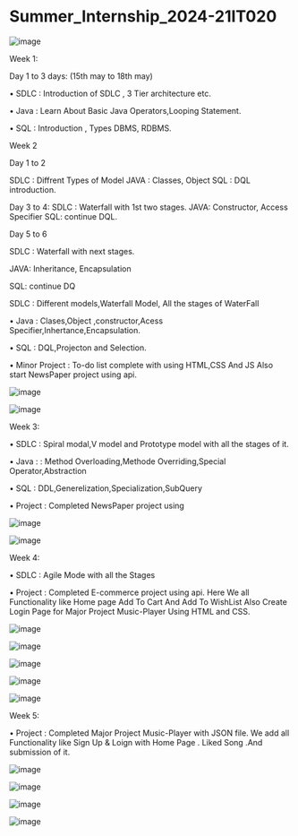 # Summer_Internship_2024-21IT020
![image](https://github.com/user-attachments/assets/3dde0bc0-062a-4d8a-8ad1-dab07ba3bf27)


Week 1:


  Day 1 to 3 days: (15th may to 18th may)


  • SDLC : Introduction of SDLC , 3 Tier architecture etc.
  
  • Java : Learn About Basic Java Operators,Looping Statement.
  
  • SQL : Introduction , Types DBMS, RDBMS.

Week 2

Day 1 to 2

SDLC : Diffrent Types of Model
JAVA :  Classes, Object
SQL : DQL introduction.

Day 3 to 4:
SDLC : Waterfall with 1st two stages.
JAVA: Constructor, Access Specifier
SQL: continue DQL.

Day 5 to 6 

SDLC : Waterfall with next stages.

JAVA: Inheritance, Encapsulation

SQL: continue DQ
  
  SDLC : Different models,Waterfall Model, All the stages of WaterFall

• Java : Clases,Object ,constructor,Acess Specifier,Inhertance,Encapsulation.

• SQL : DQL,Projecton and Selection.

• Minor Project : To-do list complete with using HTML,CSS And JS Also start NewsPaper
project using api.


![image](https://github.com/user-attachments/assets/36ae7651-c56e-4f2b-8900-f0736dae0cd1)

![image](https://github.com/user-attachments/assets/d6f7a719-f2db-4e65-ae68-950f5ee2bc8f)



Week 3:

• SDLC : Spiral modal,V model and Prototype model with all the stages of it.

• Java : : Method Overloading,Methode Overriding,Special Operator,Abstraction

• SQL : DDL,Generelization,Specialization,SubQuery

• Project : Completed NewsPaper project using

![image](https://github.com/user-attachments/assets/c5353383-7d47-49c4-90f5-dd177a52a7fb)

![image](https://github.com/user-attachments/assets/df1b07ef-4cd8-4828-b499-60cec2baf3d1)


Week 4:

• SDLC : Agile Mode with all the Stages

• Project : Completed E-commerce project using api. Here We all Functionality like Home page
Add To Cart And Add To WishList Also Create Login Page for Major Project Music-Player
Using HTML and CSS.



![image](https://github.com/user-attachments/assets/392d585a-fe99-4c32-8a2c-42b67004db90)

![image](https://github.com/user-attachments/assets/e36e330c-3215-45f1-9c97-e4fe34795fe1)


![image](https://github.com/user-attachments/assets/e9f7cdf7-85cd-4960-94c9-e995b63c95c2)

![image](https://github.com/user-attachments/assets/1d4bcc8d-fdab-4268-a83b-124b74d15edb)

![image](https://github.com/user-attachments/assets/e1c4f504-c4ca-4bb1-a34d-49453810c608)

Week 5:

• Project : Completed Major Project Music-Player with JSON file. We add all Functionality like
Sign Up & Loign with Home Page . Liked Song .And submission of it.


![image](https://github.com/user-attachments/assets/00829e2d-7821-4574-bf7c-81be2eba599e)

![image](https://github.com/user-attachments/assets/221bbca0-659c-400d-a2eb-ee0e43a6e0b7)

![image](https://github.com/user-attachments/assets/2edd26c9-32f0-4624-8a00-d92700d083ca)


![image](https://github.com/user-attachments/assets/03e94853-d12b-48a5-84f5-ac60add8d0f9)


